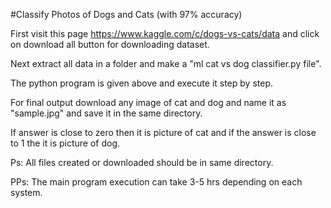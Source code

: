 #Classify Photos of Dogs and Cats (with 97% accuracy)

First visit this page  https://www.kaggle.com/c/dogs-vs-cats/data  and click on download all button for downloading dataset.

Next extract all data in a folder and make a "ml cat vs dog classifier.py file".

The python program is given above and execute it step by step.

For final output download any image of cat and dog and name it as "sample.jpg" and save it in the same directory.

If answer is close to zero then it is picture of cat and if the answer is close to 1 the it is picture of dog.


Ps: All files created or downloaded should be in same directory.

PPs: The main program execution can take 3-5 hrs depending on each system.
